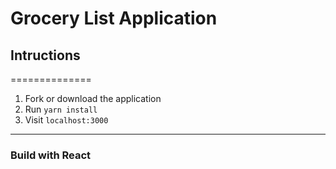 Grocery List Application 
========================

## Intructions
==============
1. Fork or download the application
2. Run `yarn install`
3. Visit `localhost:3000`

---
### Build with React